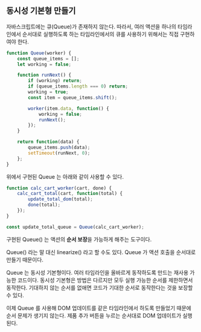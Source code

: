 ## 동시성 기본형 만들기

자바스크립트에는 큐(Queue)가 존재하지 않는다.
따라서, 여러 액션을 하나의 타임라인에서 순서대로 실행하도록 하는 타임라인에서의 큐를 사용하기 위해서는 직접 구현하여야 한다.

```javascript
function Queue(worker) {
	const queue_items = [];
	let working = false;

	function runNext() {
		if (working) return;
		if (queue_items.length === 0) return;
		working = true;
		const item = queue_items.shift();

		worker(item.data, function() {
			working = false;
			runNext();
		});
	}

	return function(data) {
		queue_items.push(data);
		setTimeout(runNext, 0);
	};
}
```

위에서 구현된 Queue 는 아래와 같이 사용할 수 있다.

```javascript
function calc_cart_worker(cart, done) {
	calc_cart_total(cart, function(total) {
		update_total_dom(total);
		done(total);
	});
}

const update_total_queue = Queue(calc_cart_worker);
```

구현된 Queue() 는 액션의 **순서 보장**을 가능하게 해주는 도구이다.

Queue() 라는 말 대신 linearize() 라고 할 수도 있다.
Queue 가 액션 호출을 순서대로 만들기 때문이다.

Queue 는 동시성 기본형이다.
여러 타임라인을 올바르게 동작하도록 만드는 재사용 가능한 코드이다.
동시성 기본형은 방법은 다르지만 모두 실행 가능한 순서를 제한하면서 동작한다.
기대하지 않는 순서를 없애면 코드가 기대한 순서로 동작한다는 것을 보장할 수 있다.

이제 Queue 를 사용해 DOM 업데이트를 같은 타임라인에서 하도록 만들었기 때문에 순서 문제가 생기지 않는다.
제품 추가 버튼을 누르는 순서대로 DOM 업데이트가 실행된다.